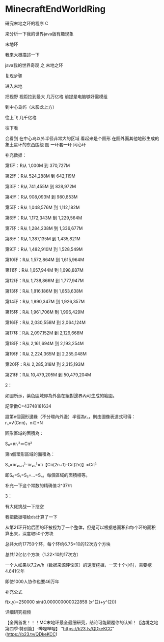 # MinecraftEndWorldRing
研究末地之环的程序 C

来分析一下我的世界java版有趣现象

末地环

我来大概描述一下

java我的世界奇观 之 末地之环

复现步骤

进入末地

把视野 视距拉到最大 几万亿格 前提是电脑够好需模组

到中心岛屿（末影龙上方）

往上飞 几千亿格

往下看

会看到 在中心岛以外半径非常大的区域 看起来是个圆形 在圆外面其他地形生成的象土星环的东西围绕 圆 一环套一环 同心环

补充数据：

第1环：R从 1,000M 到 370,727M

第2环：R从 524,288M 到 642,119M

第3环：R从 741,455M 到 828,972M

第4环：R从 908,093M 到 980,853M

第5环：R从 1,048,576M 到 1,112,182M

第6环：R从 1,172,343M 到 1,229,564M

第7环：R从 1,284,238M 到 1,336,677M

第8环：R从 1,387,135M 到 1,435,821M

第9环：R从 1,482,910M 到 1,528,549M

第10环：R从 1,572,864M 到 1,615,964M

第11环：R从 1,657,944M 到 1,698,887M

第12环：R从 1,738,866M 到 1,777,947M

第13环：R从 1,816,186M 到 1,853,638M

第14环：R从 1,890,347M 到 1,926,357M

第15环：R从 1,961,706M 到 1,996,429M

第16环：R从 2,030,558M 到 2,064,124M

第17环：R从 2,097,152M 到 2,129,668M

第18环：R从 2,161,694M 到 2,193,254M

第19环：R从 2,224,365M 到 2,255,048M

第20环：R从 2,285,318M 到 2,315,193M

第21环：R从 10,479,205M 到 50,479,204M

2：

如圖所示，紫色區域即為外島在絕對邊界內可生成的範圍。

記常數C=43748181634

設第n個圓形邊緣（不分環內外邊）半徑為rₙ，則由圖像表達式可得：rₙ=√(Cnπ)，n∈*N

圓形區域的面積為：

S₀=πr₁²＝Cπ²

第n個環形區域的面積為：

Sₙ=πr₂ₙ₊₁²-πr₂ₙ²=π【Cπ(2n+1)-Cπ(2n)】=Cπ²

即S₀=S₁=S₂=…=Sₙ，每個區域的面積相等。

补充一下这个常数的精确值:2^37/π

3：

有大佬挑战一下挖空

我把数据喂给ds计算了一下

从第21环开始后面的环被视为了一个整体，但是可以根据总面积和每个环的面积算出来，深度取50个方块

总共大约17750个环，每个环约6.75×10的12次方个方块

总共12亿亿个方块（1.22×10的17次方）

一个人如果以7.2w/h（数据来源评论区）的速度挖掘，一天十个小时，需要挖4.641亿年

即使1000人协作也要46万年

补充公式

f(x,y)=250000 sin(0.000000000022858 (x^(2)+y^(2)))

详细研究视频

【全网首发！！！MC末地环最全最细研究，结论可能颠覆你的认知！【边境之地第四季·特别篇】-哔哩哔哩】 "https://b23.tv/QDkeKCC" (https://b23.tv/QDkeKCC)
